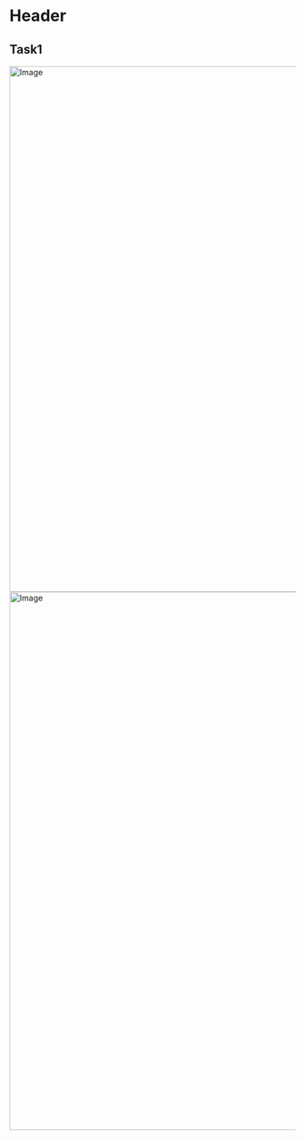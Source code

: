 # Header

## Task1
<img width="1902" height="926" alt="Image" src="https://github.com/user-attachments/assets/057930b3-fdc0-4fa3-86f3-d34d83c0ab8d" />


<img width="1896" height="948" alt="Image" src="https://github.com/user-attachments/assets/64659b5e-6c82-493a-a897-eb2c5fd92176" />